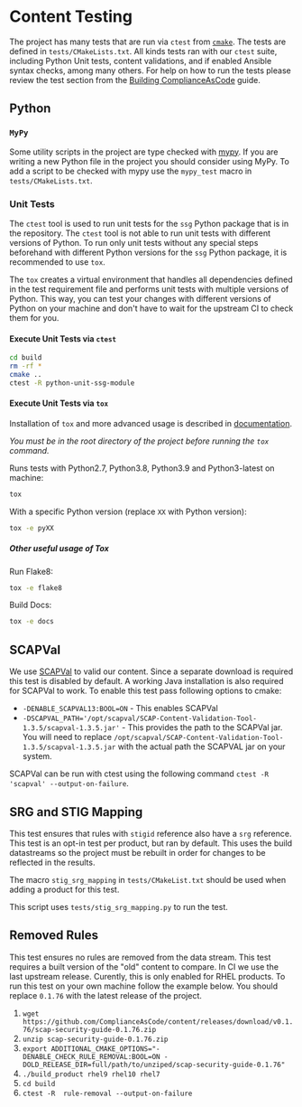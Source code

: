 # Content Testing

The project has many tests that are run via `ctest` from [`cmake`](https://cmake.org/).
The tests are defined in `tests/CMakeLists.txt`.
All kinds tests ran with our `ctest` suite, including Python Unit tests, content validations, and if enabled Ansible syntax checks, among many others.
For help on how to run the tests please review the test section from the [Building ComplianceAsCode](02_building_complianceascode) guide.

## Python

### `MyPy`

Some utility scripts in the project are type checked with [mypy](http://mypy-lang.org/).
If you are writing a new Python file in the project you should consider using MyPy.
To add a script to be checked with mypy use the `mypy_test` macro in `tests/CMakeLists.txt`.

### Unit Tests

The `ctest` tool is used to run unit tests for the `ssg` Python package that is in the repository.
The `ctest` tool is not able to run unit tests with different versions of Python.
To run only unit tests without any special steps beforehand with different Python versions for the `ssg` Python package, it is recommended to use `tox`.

The `tox` creates a virtual environment that handles all dependencies defined in the test requirement file and performs unit tests with multiple versions of Python.
This way, you can test your changes with different versions of Python on your machine and don't have to wait for the upstream CI to check them for you.

#### Execute Unit Tests via `ctest`

```bash
cd build
rm -rf *
cmake ..
ctest -R python-unit-ssg-module
```

#### Execute Unit Tests via `tox`

Installation of `tox` and more advanced usage is described in [documentation](https://tox.wiki/en/4.11.3/).

*You must be in the root directory of the project before running the `tox` command.*

Runs tests with Python2.7, Python3.8, Python3.9 and Python3-latest on machine:

```bash
tox
```

With a specific Python version (replace `XX` with Python version):

```bash
tox -e pyXX
```

##### Other useful usage of Tox

Run Flake8:

```bash
tox -e flake8
```

Build Docs:

```bash
tox -e docs
```

## SCAPVal

We use [SCAPVal](https://csrc.nist.gov/Projects/scap-validation-program/Validation-Test-Content) to valid our content.
Since a separate download is required this test is disabled by default.
A working Java installation is also required for SCAPVal to work.
To enable this test pass following options to cmake:

* `-DENABLE_SCAPVAL13:BOOL=ON` - This enables SCAPVal
* `-DSCAPVAL_PATH='/opt/scapval/SCAP-Content-Validation-Tool-1.3.5/scapval-1.3.5.jar'` - This provides the path to the SCAPVal jar.
You will need to replace `/opt/scapval/SCAP-Content-Validation-Tool-1.3.5/scapval-1.3.5.jar` with the actual path the SCAPVAL jar on your system.

SCAPVal can be run with ctest using the following command `ctest -R 'scapval' --output-on-failure`.

## SRG and STIG Mapping
This test ensures that rules with `stigid` reference also have a `srg` reference.
This test is an opt-in test per product, but ran by default.
This uses the build datastreams so the project must be rebuilt in order for changes to be reflected in the results.

The macro `stig_srg_mapping` in `tests/CMakeList.txt` should be used when adding a product for this test.

This script uses `tests/stig_srg_mapping.py` to run the test.

## Removed Rules
This test ensures no rules are removed from the data stream.
This test requires a built version of the "old" content to compare.
In CI we use the last upstream release.
Curently, this is only enabled for RHEL products.
To run this test on your own machine follow the example below.
You should replace `0.1.76` with the latest release of the project.

1. `wget https://github.com/ComplianceAsCode/content/releases/download/v0.1.76/scap-security-guide-0.1.76.zip`
1. `unzip scap-security-guide-0.1.76.zip`
1. `export ADDITIONAL_CMAKE_OPTIONS="-DENABLE_CHECK_RULE_REMOVAL:BOOL=ON -DOLD_RELEASE_DIR=full/path/to/unziped/scap-security-guide-0.1.76"`
1. `./build_product rhel9 rhel10 rhel7`
1. `cd build`
1. `ctest -R  rule-removal --output-on-failure`

